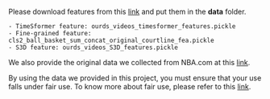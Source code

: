 Please download features from this [link](https://www.dropbox.com/sh/xuobu84y8zk3mn2/AAAVo98tpwZrMkXzT9UI6csSa?dl=0) and put them in the **data** folder.
```
- TimeSformer feature: ourds_videos_timesformer_features.pickle
- Fine-grained feature: cls2_ball_basket_sum_concat_original_courtline_fea.pickle
- S3D feature: ourds_videos_S3D_features.pickle
```

We also provide the original data we collected from NBA.com at this [link](https://www.dropbox.com/sh/x3zpttp7bjevb3r/AAAeFLnIeBMBXa9DNQD4a8TOa?dl=0).

By using the data we provided in this project, you must ensure that your use falls under fair use. To know more about fair use, please refer to this [link](https://en.wikipedia.org/wiki/Fair_use).
